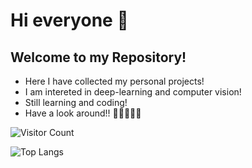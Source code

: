 # Hi everyone 👋
## Welcome to my Repository!

- Here I have collected my personal projects!
- I am intereted in deep-learning and computer vision!
- Still learning and coding!
- Have a look around!! 🙌🏻🙌🏻😜
<!--
**Bing0222/Bing0222** is a ✨ _special_ ✨ repository because its `README.md` (this file) appears on your GitHub profile.

Here are some ideas to get you started:

- 🔭 I’m currently working on ...
- 🌱 I’m currently learning ...
- 👯 I’m looking to collaborate on ...
- 🤔 I’m looking for help with ...
- 💬 Ask me about ...
- 📫 How to reach me: ...
- 😄 Pronouns: ...
- ⚡ Fun fact: ...
-->

![Visitor Count](https://profile-counter.glitch.me/Bing0222/count.svg)


![Top Langs](https://github-readme-stats.vercel.app/api/top-langs/?username=Bing0222&layout=compact&theme=tokyonight)
